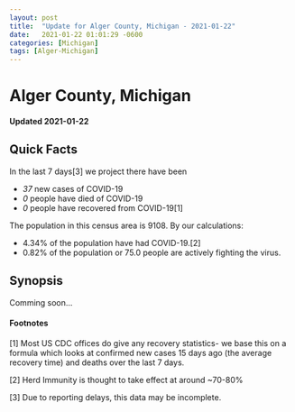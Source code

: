 ```yaml
---
layout: post
title:  "Update for Alger County, Michigan - 2021-01-22"
date:   2021-01-22 01:01:29 -0600
categories: [Michigan]
tags: [Alger-Michigan]
---
```


# Alger County, Michigan
#### Updated 2021-01-22

## Quick Facts

In the last 7 days[3] we project there have been
- *37* new cases of COVID-19
- *0* people have died of COVID-19
- *0* people have recovered from COVID-19[1]

The population in this census area is 9108. By our calculations:
- 4.34% of the population have had COVID-19.[2]
- 0.82% of the population or 75.0 people are actively fighting the virus.

## Synopsis

Comming soon...


#### Footnotes

[1] Most US CDC offices do give any recovery statistics- we base this on a formula which looks at confirmed new cases
15 days ago (the average recovery time) and deaths over the last 7 days.

[2] Herd Immunity is thought to take effect at around ~70-80%

[3] Due to reporting delays, this data may be incomplete.
 
    